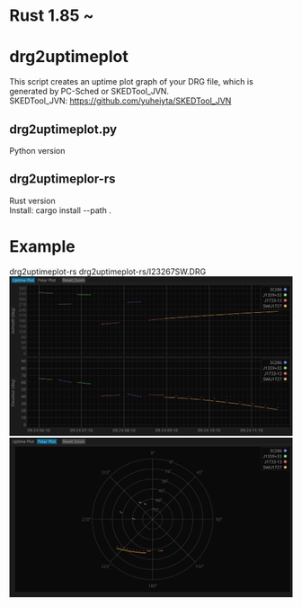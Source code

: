 # Rust 1.85 ~

# drg2uptimeplot
This script creates an uptime plot graph of your DRG file, which is generated by PC-Sched or SKEDTool_JVN.    
SKEDTool_JVN: https://github.com/yuheiyta/SKEDTool_JVN  

## drg2uptimeplot.py  
Python version  

## drg2uptimeplor-rs
Rust version  
Install: cargo install --path . 

# Example
drg2uptimeplot-rs drg2uptimeplot-rs/I23267SW.DRG   
![](drg2uptimeplot-rs/I23267SW_azel.png)   
![](drg2uptimeplot-rs/I23267SW_polar.png)    
